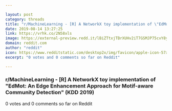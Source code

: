```yaml
---

layout: post
category: threads
title: "r/MachineLearning - [R] A NetworkX toy implementation of \"EdMot: An Edge Enhancement Approach for Motif-aware Community Detection\" (KDD 2019)"
date: 2019-08-14 13:27:25
link: https://vrhk.co/2N58xls
image: https://external-preview.redd.it/lBiZTtxjTBrXUHv2iT7GSMJP75cvY8ylWvZtiI-3CZQ.jpg?auto=webp&s=721eeeb471d1f08e0e2a2d3c74707ffe8fce13cd
domain: reddit.com
author: "reddit"
icon: https://www.redditstatic.com/desktop2x/img/favicon/apple-icon-57x57.png
excerpt: "0 votes and 0 comments so far on Reddit"

---
```


### r/MachineLearning - [R] A NetworkX toy implementation of "EdMot: An Edge Enhancement Approach for Motif-aware Community Detection" (KDD 2019)

0 votes and 0 comments so far on Reddit